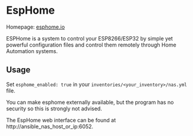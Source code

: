 # EspHome

Homepage: [esphome.io](https://esphome.io/)

ESPHome is a system to control your ESP8266/ESP32 by simple yet powerful configuration files and control them remotely through Home Automation systems. 

## Usage

Set `esphome_enabled: true` in your `inventories/<your_inventory>/nas.yml` file.

You can make esphome externally available, but the program has no security so this is strongly not advised. 

The EspHome web interface can be found at http://ansible_nas_host_or_ip:6052.
